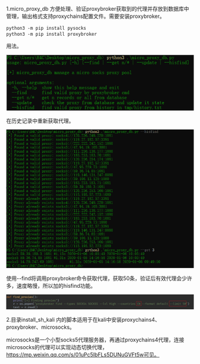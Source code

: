 1.micro_proxy_db 方便处理、验证proxybroker获取到的代理并存放到数据库中管理，输出格式支持proxychains配置文件。需要安装proxybroker。

```	shell
python3 -m pip install pysocks
python3 -m pip install proxybroker
```

用法。

<img src="pic\1.PNG"/>

在历史记录中重新获取代理。

<img src="pic\2.PNG" style="zoom:79%;" />

使用--find将调用proxybroker命令获取代理，获取50条，验证后有效代理会少许多，速度略慢，所以加的hisfind功能。

<img src="pic\3.PNG" />

2.目录install_sh_kali 内的脚本适用于在kali中安装proxychains4、proxybroker、microsocks。

microsocks是一个小型socks5代理服务器，再通过proxychains4代理，连接microsocks的代理可以实现动态切换代理，https://mp.weixin.qq.com/s/01uPc5IbFLs5DUNuGVFt5w可见。
